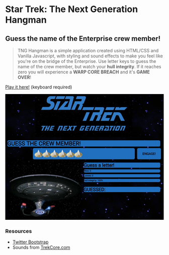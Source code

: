 # Star Trek: The Next Generation Hangman
## Guess the name of the Enterprise crew member!
>TNG Hangman is a simple application created using HTML/CSS and Vanilla Javascript, with styling and sound effects to make you feel like you're on the bridge of the Enterprise. Use letter keys to guess the name of the crew member, but watch your **hull integrity**. If it reaches zero you will experience a **WARP CORE BREACH** and it's **GAME OVER**!

[Play it here!](https://nommington.github.io/TNG-Hangman/) (keyboard required)

![screenshot](https://github.com/Nommington/Hangman-Game/blob/master/assets/images/screenshot.jpg)
### Resources
* [Twitter Bootstrap](getbootstrap.com)
* Sounds from [TrekCore.com](http://www.trekcore.com/audio/)

